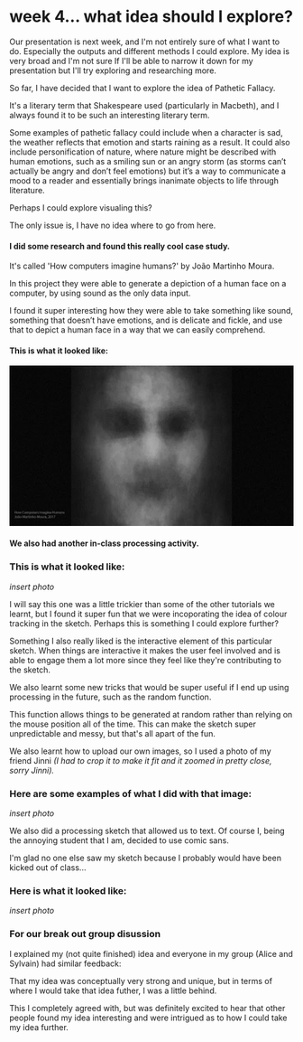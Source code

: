 # week 4... what idea should I explore?

Our presentation is next week, and I'm not entirely sure of what I want to do. Especially the outputs and different methods I could explore.
My idea is very broad and I'm not sure If I'll be able to narrow it down for my presentation but I'll try exploring and researching more. 

So far, I have decided that I want to explore the idea of Pathetic Fallacy.

It's a literary term that Shakespeare used (particularly in Macbeth), and I always found it to be such an interesting literary term. 

Some examples of pathetic fallacy could include when a character is sad, the weather reflects that emotion and starts raining as a result. It could also include personification of nature, where nature might be described with human emotions, such as a smiling sun or an angry storm (as storms can’t actually be angry and don’t feel emotions) but it’s a way to communicate a mood to a reader and essentially brings inanimate objects to life through literature.

Perhaps I could explore visualing this?

The only issue is, I have no idea where to go from here.

#### I did some research and found this really cool case study.

It's called 'How computers imagine humans?' by João Martinho Moura.

In this project they were able to generate a depiction of a human face on a computer, by using sound as the only data input. 

I found it super interesting how they were able to take something like sound, something that doesn’t have emotions, and is delicate and fickle, and use that to depict a human face in a way that we can easily comprehend. 

#### This is what it looked like:

<img src=unnamed.jpg>

#### We also had another in-class processing activity.

### This is what it looked like:

*insert photo*

I will say this one was a little trickier than some of the other tutorials we learnt, but I found it super fun that we were incoporating the idea of colour tracking in the sketch. Perhaps this is something I could explore further?

Something I also really liked is the interactive element of this particular sketch. When things are interactive it makes the user feel involved and is able to engage them a lot more since they feel like they're contributing to the sketch. 

We also learnt some new tricks that would be super useful if I end up using processing in the future, such as the random function. 

This function allows things to be generated at random rather than relying on the mouse position all of the time. This can make the sketch super unpredictable and messy, but that's all apart of the fun. 

We also learnt how to upload our own images, so I used a photo of my friend Jinni *(I had to crop it to make it fit and it zoomed in pretty close, sorry Jinni).*

### Here are some examples of what I did with that image:

*insert photo*

We also did a processing sketch that allowed us to text. Of course I, being the annoying student that I am, decided to use comic sans. 

I'm glad no one else saw my sketch because I probably would have been kicked out of class...

### Here is what it looked like:

*insert photo*

### For our break out group disussion

I explained my (not quite finished) idea and everyone in my group (Alice and Sylvain) had similar feedback:

That my idea was conceptually very strong and unique, but in terms of where I would take that idea futher, I was a little behind. 

This I completely agreed with, but was definitely excited to hear that other people found my idea interesting and were intrigued as to how I could take my idea further. 



